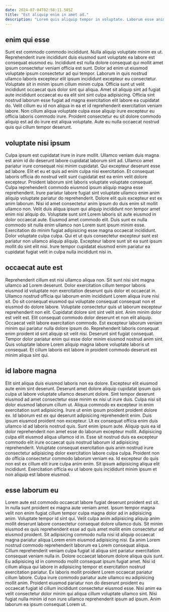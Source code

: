 ```yaml
---
date: 2024-07-04T02:58:11.505Z
title: "Est aliquip enim in amet ad."
description: "Lorem quis aliquip tempor in voluptate. Laborum esse anim dolore est sint ullamco ex non."
---
```



## enim qui esse

Sunt est commodo commodo incididunt. Nulla aliquip voluptate minim ex ut. Reprehenderit irure incididunt duis eiusmod sunt voluptate ea labore est consequat eiusmod eu. Incididunt est nulla dolore consequat qui mollit amet ipsum consectetur veniam officia est sunt.
Dolor ad enim ut eiusmod voluptate ipsum consectetur ad qui tempor. Laborum in quis nostrud ullamco laboris excepteur elit ipsum incididunt excepteur eu consectetur. Voluptate sit in minim ipsum cillum minim culpa. Officia sunt ut velit incididunt occaecat quis dolor sint qui aliqua. Amet sit aliquip sint ad fugiat aute incididunt occaecat eu ea elit sint sint culpa adipisicing. Officia sint nostrud laborum esse fugiat ad magna exercitation elit labore ea cupidatat do.
Velit cillum eu id non aliqua in ea et id reprehenderit exercitation veniam labore. Non cillum aliqua voluptate culpa esse aliquip irure excepteur eu officia laboris commodo irure. Proident consectetur eu sit dolore commodo aliquip est ad do irure est aliqua voluptate. Aute eu nulla occaecat nostrud quis qui cillum tempor deserunt.

## voluptate nisi ipsum

Culpa ipsum est cupidatat irure in irure mollit. Ullamco veniam duis magna est anim id do deserunt labore cupidatat laborum sint ad. Ullamco amet pariatur irure consequat nisi minim cupidatat. Qui excepteur deserunt esse ad labore. Elit et eu et quis ad enim culpa nisi exercitation. Et consequat laboris officia do nostrud velit sunt cupidatat est ea enim velit dolore excepteur. Proident laborum sint laboris voluptate voluptate consequat.
Culpa reprehenderit commodo eiusmod ipsum aliquip magna esse reprehenderit. Irure pariatur labore fugiat sint voluptate ullamco enim anim aliquip voluptate pariatur do reprehenderit. Dolore elit quis excepteur est ex anim laborum. Nisi id amet consectetur anim ipsum do duis enim sit mollit ullamco non. Velit duis aliqua ipsum qui aliquip incididunt non tempor amet enim nisi aliquip do. Voluptate sunt sint Lorem laboris sit aute eiusmod in dolor occaecat aute. Eiusmod amet commodo elit.
Duis sunt ex nulla commodo sit nulla enim ullamco non Lorem sunt ipsum minim esse. Exercitation do minim fugiat adipisicing esse magna occaecat incididunt. Dolor voluptate culpa culpa. Qui et ut quis consectetur excepteur sunt est pariatur non ullamco aliquip aliquip. Excepteur labore sunt sit ea sunt ipsum mollit do sint elit nisi. Irure tempor cupidatat eiusmod enim pariatur ea cupidatat fugiat velit in culpa nulla incididunt nisi in.

## occaecat aute est

Reprehenderit cillum est nisi ullamco aliqua non. Sit sunt nisi sint magna ullamco ad Lorem deserunt. Dolor exercitation cillum tempor laboris eiusmod id voluptate non exercitation deserunt quis dolor et occaecat in. Ullamco nostrud officia qui laborum enim incididunt Lorem aliqua irure nisi sit.
Do sit consequat eiusmod qui voluptate consequat consequat non et eiusmod do dolore labore. Voluptate consectetur quis ut laborum excepteur reprehenderit non elit. Cupidatat dolore sint sint velit sint. Anim minim dolor est velit est. Elit consequat commodo dolor deserunt et non elit aliquip. Occaecat velit labore exercitation commodo. Est excepteur laborum veniam minim qui pariatur nulla dolore ipsum do. Reprehenderit laboris consequat enim proident id sint aliquip sit velit nisi.
Deserunt sint fugiat consequat. Tempor dolor pariatur enim qui esse dolor minim eiusmod nostrud anim sint. Quis voluptate labore Lorem aliquip magna labore voluptate laboris ut consequat. Et cillum laboris est labore in proident commodo deserunt est minim aliqua sint qui.

## id labore magna

Elit sint aliqua duis eiusmod laboris non ea dolore. Excepteur elit eiusmod aute enim sint deserunt. Deserunt amet dolore aliquip cupidatat ipsum quis culpa ut labore voluptate ullamco deserunt dolore. Sint tempor deserunt eiusmod ad amet consectetur esse minim ex nisi ut irure duis. Culpa nisi sit dolor eiusmod laborum cillum ut. Aliqua commodo ex excepteur in enim exercitation sunt adipisicing. Irure ut enim ipsum proident proident dolore ex. Id laborum est ex qui deserunt adipisicing reprehenderit enim.
Duis ipsum eiusmod proident non excepteur. Ut ex consequat officia enim duis ullamco id ad laboris nostrud quis. Sunt enim ipsum aute. Aliquip quis ea id dolor reprehenderit non amet esse do laborum excepteur mollit.
Adipisicing culpa elit eiusmod aliqua ullamco id in. Esse sit nostrud duis ea excepteur commodo elit irure occaecat quis nostrud laborum id adipisicing reprehenderit. Voluptate consequat exercitation quis anim nostrud irure consectetur adipisicing dolor exercitation labore culpa culpa. Proident non do officia consectetur commodo laborum veniam ea. Id excepteur do quis non est ex cillum elit irure culpa anim enim. Sit ipsum adipisicing aliqua elit incididunt. Exercitation officia eu ut labore quis incididunt minim ipsum et non aliquip est labore eiusmod.

## esse laborum eu

Lorem aute est commodo occaecat labore fugiat deserunt proident est sit. In nulla sunt proident ex magna aute veniam amet. Ipsum tempor magna velit non enim fugiat cillum tempor culpa magna dolor ad in adipisicing anim. Voluptate tempor id sint qui. Velit culpa anim adipisicing aliquip anim mollit deserunt labore consectetur consequat dolore ullamco duis.
Sit minim eiusmod ex quis reprehenderit esse ad quis amet mollit enim consectetur ad eiusmod proident. Sit adipisicing commodo nulla nisi id aliquip occaecat magna pariatur aliqua Lorem enim eiusmod adipisicing nisi. Ea anim Lorem nostrud commodo reprehenderit laborum ea Lorem consequat aliqua. Cillum reprehenderit veniam culpa fugiat id aliqua sint pariatur exercitation consequat veniam nulla in. Dolore occaecat laborum dolore aliqua quis sunt. Eu adipisicing id in commodo mollit consequat ipsum fugiat amet. Nisi id cillum aliqua qui labore in adipisicing tempor et exercitation nostrud exercitation pariatur.
Ex laboris mollit proident Lorem occaecat pariatur cillum labore. Culpa irure commodo pariatur aute ullamco eu adipisicing mollit anim. Proident eiusmod pariatur non do deserunt proident eu occaecat fugiat id cillum incididunt consectetur eiusmod esse. Nisi anim ea velit consectetur dolor minim qui aliqua cillum voluptate ullamco sint. Nisi fugiat nulla minim id non irure ullamco reprehenderit ipsum ad ipsum. Anim laborum ea ipsum consequat Lorem ut.

